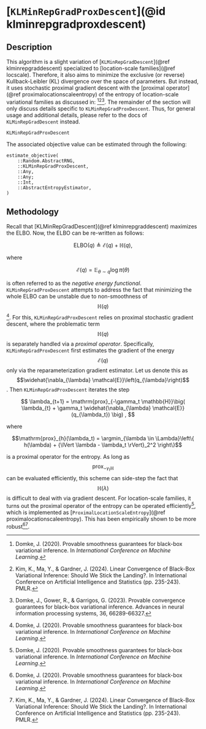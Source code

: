 # [`KLMinRepGradProxDescent`](@id klminrepgradproxdescent)

## Description

This algorithm is a slight variation of [`KLMinRepGradDescent`](@ref klminrepgraddescent) specialized to [location-scale families](@ref locscale).
Therefore, it also aims to minimize the exclusive (or reverse) Kullback-Leibler (KL) divergence over the space of parameters.
But instead, it uses stochastic proximal gradient descent with the [proximal operator](@ref proximalocationscaleentropy) of the entropy of location-scale variational families as discussed in: [^D2020][^KMG2024][^DGG2023].
The remainder of the section will only discuss details specific to `KLMinRepGradProxDescent`.
Thus, for general usage and additional details, please refer to the docs of `KLMinRepGradDescent` instead.

```@docs
KLMinRepGradProxDescent
```

The associated objective value can be estimated through the following:
```@docs
estimate_objective(
    ::Random.AbstractRNG,
    ::KLMinRepGradProxDescent,
    ::Any,
    ::Any;
    ::Int,
    ::AbstractEntropyEstimator,
)
```

## Methodology

Recall that [KLMinRepGradDescent](@ref klminrepgraddescent) maximizes the ELBO.
Now, the ELBO can be re-written as follows:

```math
  \mathrm{ELBO}\left(q\right) \triangleq \mathcal{E}\left(q\right) + \mathbb{H}\left(q\right),
```

where

```math
  \mathcal{E}\left(q\right) = \mathbb{E}_{\theta \sim q} \log \pi\left(\theta\right)
```

is often referred to as the *negative energy functional*.
`KLMinRepGradProxDescent` attempts to address the fact that minimizing the whole ELBO can be unstable due to non-smoothness of $$\mathbb{H}\left(q\right)$$[^D2020].
For this, `KLMinRepGradProxDescent` relies on proximal stochastic gradient descent, where the problematic term $$\mathbb{H}\left(q\right)$$ is separately handled via a *proximal operator*.
Specifically, `KLMinRepGradProxDescent` first estimates the gradient of the energy $$\mathcal{E}\left(q\right)$$ only via the reparameterization gradient estimator.
Let us denote this as $$\widehat{\nabla_{\lambda} \mathcal{E}}\left(q_{\lambda}\right)$$.
Then `KLMinRepGradProxDescent` iterates the step

```math
  \lambda_{t+1} = \mathrm{prox}_{-\gamma_t \mathbb{H}}\big( 
      \lambda_{t} + \gamma_t \widehat{\nabla_{\lambda} \mathcal{E}}(q_{\lambda_t})
  \big) , 
```

where

```math
\mathrm{prox}_{h}(\lambda_t) 
= \argmin_{\lambda \in \Lambda}\left\{ 
    h(\lambda) + {\lVert \lambda - \lambda_t \rVert}_2^2 
\right\}
```

is a proximal operator for the entropy.
As long as $$\mathrm{prox}_{-\gamma_t \mathbb{H}}$$ can be evaluated efficiently, this scheme can side-step the fact that $$\mathbb{H}(\lambda)$$ is difficult to deal with via gradient descent.
For location-scale families, it turns out the proximal operator of the entropy can be operated efficiently[^D2020], which is implemented as [`ProximalLocationScaleEntropy`](@ref proximalocationscaleentropy).
This has been empirically shown to be more robust[^D2020][^KMG2024].

[^D2020]: Domke, J. (2020). Provable smoothness guarantees for black-box variational inference. In *International Conference on Machine Learning*.
[^KMG2024]: Kim, K., Ma, Y., & Gardner, J. (2024). Linear Convergence of Black-Box Variational Inference: Should We Stick the Landing?. In International Conference on Artificial Intelligence and Statistics (pp. 235-243). PMLR.
[^DGG2023]: Domke, J., Gower, R., & Garrigos, G. (2023). Provable convergence guarantees for black-box variational inference. Advances in neural information processing systems, 36, 66289-66327.
